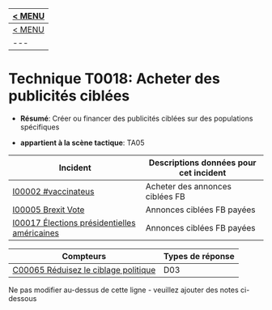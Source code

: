 |[< MENU](../README.md)|
|---|
|[< MENU](../../README.md)|
|---|
# Technique T0018: Acheter des publicités ciblées

* **Résumé**: Créer ou financer des publicités ciblées sur des populations spécifiques

* **appartient à la scène tactique**: TA05


|Incident |Descriptions données pour cet incident |
|-------- |-------------------- |
|[I00002 #vaccinateus](../../generated_pages/incidents/I00002.md) |Acheter des annonces ciblées FB |
|[I00005 Brexit Vote](../../generated_pages/incidents/I00005.md) |Annonces ciblées FB payées |
|[I00017 Élections présidentielles américaines](../../generated_pages/incidents/I00017.md) |Annonces ciblées FB payées |



|Compteurs |Types de réponse |
|-------- |-------------- |
|[C00065 Réduisez le ciblage politique](../../generated_pages/counters/C00065.md) |D03 |


Ne pas modifier au-dessus de cette ligne - veuillez ajouter des notes ci-dessous